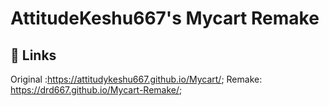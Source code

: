 
# AttitudeKeshu667's Mycart Remake



## 🔗 Links
Original :https://attitudykeshu667.github.io/Mycart/;
Remake: https://drd667.github.io/Mycart-Remake/;
